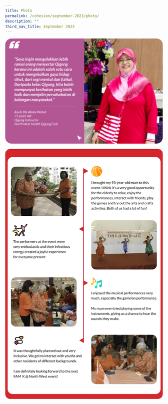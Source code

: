 ```yaml
---
title: Photo
permalink: /cohesion/september-2023/photo/
description: ""
third_nav_title: September 2023
---
```

![](/images/Cohesion/Sep%202023/aisah_revised.png)

![](/images/Cohesion/Sep%202023/famk-timeline2.jpg)